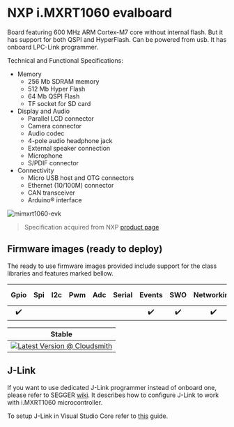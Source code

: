 # NXP i.MXRT1060 evalboard

Board featuring 600 MHz ARM Cortex-M7 core without internal flash. But it has support for both QSPI and HyperFlash.
Can be powered from usb. It has onboard LPC-Link programmer.

Technical and Functional Specifications:

- Memory
  - 256 Mb SDRAM memory
  - 512 Mb Hyper Flash
  - 64 Mb QSPI Flash
  - TF socket for SD card
- Display and Audio
  - Parallel LCD connector
  - Camera connector
  - Audio codec
  - 4-pole audio headphone jack
  - External speaker connection
  - Microphone
  - S/PDIF connector
- Connectivity
  - Micro USB host and OTG connectors
  - Ethernet (10/100M) connector
  - CAN transceiver
  - Arduino® interface

![mimxrt1060-evk](../../images/reference-targets/mimxrt1060_evk.jpg)

>Specification acquired from NXP [product page](https://www.nxp.com/design/development-boards/i.mx-evaluation-and-development-boards/mimxrt1060-evk-i.mx-rt1060-evaluation-kit:MIMXRT1060-EVK)

## Firmware images (ready to deploy)

The ready to use firmware images provided include support for the class libraries and features marked bellow.

| Gpio | Spi | I2c | Pwm | Adc | Serial | Events | SWO | Networking | Large Heap |
|:---:|:---:|:---:|:---:|:---:|:---:|:---:|:---:|:---:|:---:|
| :heavy_check_mark: | | |  | |  | :heavy_check_mark: | :heavy_check_mark: | :heavy_check_mark: | :heavy_check_mark: |

| Stable |
|---|
| [![Latest Version @ Cloudsmith](https://api-prd.cloudsmith.io/v1/badges/version/net-nanoframework/nanoframework-images/raw/NXP_MIMXRT1060_EVK/latest/x/?render=true)](https://cloudsmith.io/~net-nanoframework/repos/nanoframework-images/packages/detail/raw/NXP_MIMXRT1060_EVK/latest/) |

## J-Link

If you want to use dedicated J-Link programmer instead of onboard one, please refer to SEGGER [wiki](https://wiki.segger.com/i.MXRT1060). It describes how to configure J-Link to work with i.MXRT1060 microcontroller.

To setup J-Link in Visual Studio Core refer to [this](https://wiki.segger.com/J-Link:Visual_Studio_Code) guide.
